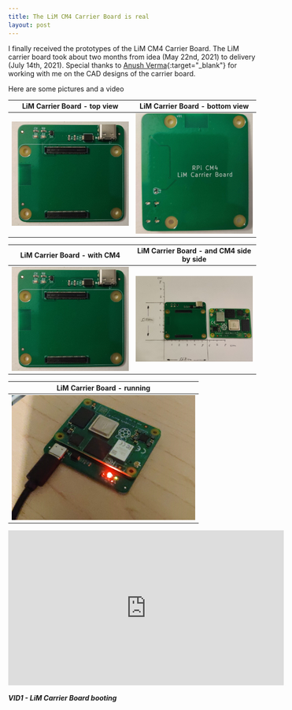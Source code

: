```yaml
---
title: The LiM CM4 Carrier Board is real
layout: post
---
```


I finally received the prototypes of the LiM CM4 Carrier Board. The LiM carrier board took about two months from idea (May 22nd, 2021) to delivery (July 14th, 2021). Special thanks to [Anush Verma](https://www.linkedin.com/in/anish-verma-a5a05a8b/){:target="_blank"} for working with me on the CAD designs of the carrier board.

Here are some pictures and a video

| LiM Carrier Board - top view | LiM Carrier Board - bottom view | 
| -------- | -------- |
| ![LiM Carrier Board - top view](/images/LiM_top_real.jpg)     | ![LiM Carrier Board - bottom view](/images/LiM_bottom_real.jpg)     |

| LiM Carrier Board - with CM4 | LiM Carrier Board - and CM4 side by side | 
| -------- | -------- |
| ![LiM Carrier Board - with CM4](/images/LiM_top_real.jpg)     | ![LiM Carrier Board - and CM4 side by side](/images/LiM-CM4_sidebyside.png)     |

| LiM Carrier Board - running |
| -------- |
| ![LiM Carrier Board - running](/images/LiM_running.jpg)     |

<iframe width="560" height="315" src="https://www.youtube.com/embed/IoSWfgwpsAo" title="YouTube video player" frameborder="0" allow="accelerometer; autoplay; clipboard-write; encrypted-media; gyroscope; picture-in-picture" allowfullscreen></iframe>

***VID1 - LiM Carrier Board booting***
